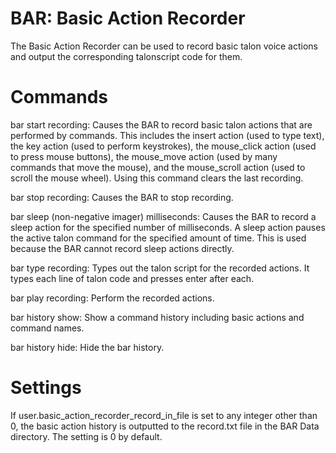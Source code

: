 # BAR: Basic Action Recorder
The Basic Action Recorder can be used to record basic talon voice actions and output the corresponding talonscript code for them.

# Commands
bar start recording: Causes the BAR to record basic talon actions that are performed by commands. This includes the insert action (used to type text), the key action (used to perform keystrokes), the mouse_click action (used to press mouse buttons), the mouse_move action (used by many commands that move the mouse), and the mouse_scroll action (used to scroll the mouse wheel). Using this command clears the last recording.

bar stop recording: Causes the BAR to stop recording.

bar sleep (non-negative imager) milliseconds: Causes the BAR to record a sleep action for the specified number of milliseconds. A sleep action pauses the active talon command for the specified amount of time. This is used because the BAR cannot record sleep actions directly.

bar type recording: Types out the talon script for the recorded actions. It types each line of talon code and presses enter after each. 

bar play recording: Perform the recorded actions.

bar history show: Show a command history including basic actions and command names. 

bar history hide: Hide the bar history. 

# Settings
If user.basic_action_recorder_record_in_file is set to any integer other than 0, the basic action history is outputted to the record.txt file in the BAR Data directory. The setting is 0 by default. 
